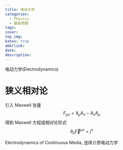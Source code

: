 ```yaml
---
title: 电动力学
categories:
  - Physics
  - 基础物理
tags:
cover: 
top_img: 
katex: true
abbrlink: 
date: 
description: 
---
```




电动力学(Electrodynamics)



# 狭义相对论

引入 Maxwell 张量
$$
F_{\mu\nu}=\partial_{\mu}A_{\nu}-\partial_{\nu}A_{\mu}
$$
得到 Maxwell 方程组相对论形式
$$
\partial_{\mu}\vec{F}^{\mu\nu}=j^{\nu}
$$

Electrodynamics of Continuous Media, 连续介质电动力学



